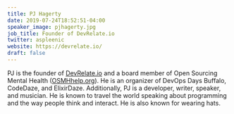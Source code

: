 ```yaml
---
title: PJ Hagerty
date: 2019-07-24T18:52:51-04:00
speaker_image: pjhagerty.jpg
job_title: Founder of DevRelate.io
twitter: aspleenic
website: https://devrelate.io/
draft: false
---
```


PJ is the founder of [DevRelate.io](https://devrelate.io/) and a board member of Open Sourcing Mental Health ([OSMHhelp.org](https://OSMHhelp.org)). He is an organizer of DevOps Days Buffalo, CodeDaze, and ElixirDaze. Additionally, PJ is a developer, writer, speaker, and musician. He is known to travel the world speaking about programming and the way people think and interact. He is also known for wearing hats.
